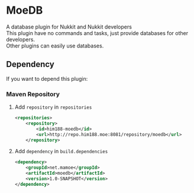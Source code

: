 # MoeDB
  
A database plugin for Nukkit and Nukkit developers   
This plugin have no commands and tasks, just provide databases for other developers.  
Other plugins can easily use databases.

## Dependency
If you want to depend this plugin:
### Maven Repository

1. Add `repository` in `repositories`
    ```xml
    <repositories>
        <repository>
            <id>him188-moedb</id>
            <url>http://repo.him188.moe:8081/repository/moedb</url>
        </repository>
    ```
2. Add `dependency` in `build.dependencies`
    ```xml
    <dependency>
        <groupId>net.mamoe</groupId>
        <artifactId>moedb</artifactId>
        <version>1.0-SNAPSHOT</version>
    </dependency>
    ```